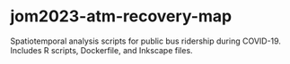 # jom2023-atm-recovery-map
Spatiotemporal analysis scripts for public bus ridership during COVID-19. Includes R scripts, Dockerfile, and Inkscape files.

